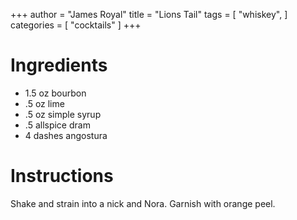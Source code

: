 +++
author = "James Royal"
title = "Lions Tail"
tags = [
    "whiskey",
]
categories = [
    "cocktails"
]
+++

# Ingredients

* 1.5 oz bourbon
* .5 oz lime
* .5 oz simple syrup
* .5 allspice dram
* 4 dashes angostura

# Instructions
Shake and strain into a nick and Nora. Garnish with orange peel. 